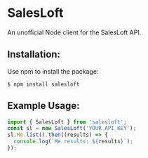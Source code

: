 # SalesLoft
An unofficial Node client for the SalesLoft API.

## Installation:
Use npm to install the package:
```shell
$ npm install salesloft
```

## Example Usage:
```javascript
import { SalesLoft } from 'salesloft';
const sl = new SalesLoft('YOUR_API_KEY');
sl.Me.list().then((results) => {
  console.log(`Me results: ${results}`);
});
```
